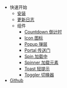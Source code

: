 - 快速开始
  - [安装](./quick-start.md)
  - [更新日志](../CHANGELOG.md)
  - 组件
    - [Countdown 倒计时](./components/countdown.md)
    - [Icon 图标](./components/icon.md)
    - [Popup 弹层](./components/popup.md)
    - [Portal 传送门](./components/portal.md)
    - [Spin 加载中](./components/spin.md)
    - [Spinner 加载元素](./components/spinner.md)
    - [Toast 轻提示](./components/toast.md)
    - [Toggler 切换器](./components/toggler.md)
- [Github](//github.com/worldzhao/dora-ui)
